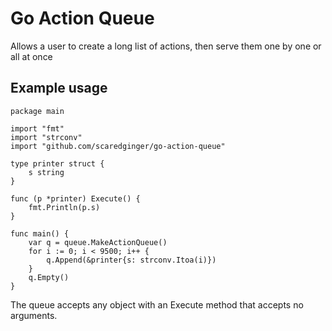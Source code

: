 # Go Action Queue

Allows a user to create a long list of actions, then serve them one by one or all at once

## Example usage

	package main

	import "fmt"
	import "strconv"
	import "github.com/scaredginger/go-action-queue"

	type printer struct {
		s string
	}

	func (p *printer) Execute() {
		fmt.Println(p.s)
	}

	func main() {
		var q = queue.MakeActionQueue()
		for i := 0; i < 9500; i++ {
			q.Append(&printer{s: strconv.Itoa(i)})
		}
		q.Empty()
	}

The queue accepts any object with an Execute method that accepts no arguments.
